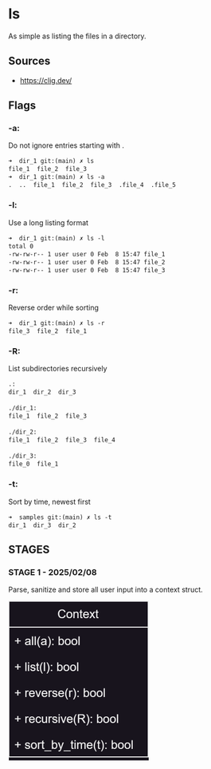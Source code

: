 # ls
As simple as listing the files in a directory.

## Sources
 - https://clig.dev/

## Flags

### -a:
Do not ignore entries starting with .

```shell
➜  dir_1 git:(main) ✗ ls
file_1  file_2  file_3
➜  dir_1 git:(main) ✗ ls -a
.  ..  file_1  file_2  file_3  .file_4  .file_5
```

### -l:
Use a long listing format

```shell
➜  dir_1 git:(main) ✗ ls -l
total 0
-rw-rw-r-- 1 user user 0 Feb  8 15:47 file_1
-rw-rw-r-- 1 user user 0 Feb  8 15:47 file_2
-rw-rw-r-- 1 user user 0 Feb  8 15:47 file_3
```

### -r:
Reverse order while sorting

```shell
➜  dir_1 git:(main) ✗ ls -r
file_3  file_2  file_1
```

### -R:
List subdirectories recursively

```shell
.:
dir_1  dir_2  dir_3

./dir_1:
file_1  file_2  file_3

./dir_2:
file_1  file_2  file_3  file_4

./dir_3:
file_0  file_1
```

### -t:
Sort by time, newest first

```shell
➜  samples git:(main) ✗ ls -t
dir_1  dir_3  dir_2
```

## STAGES

### STAGE 1 - 2025/02/08

Parse, sanitize and store all user input into a context struct.

![screenshot](assets/Context.svg)
